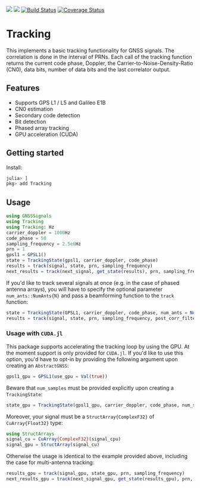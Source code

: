 [![](https://img.shields.io/badge/docs-stable-blue.svg)](https://JuliaGNSS.github.io/Tracking.jl/stable)
[![](https://img.shields.io/badge/docs-dev-blue.svg)](https://JuliaGNSS.github.io/Tracking.jl/dev)
[![Build Status](https://travis-ci.org/JuliaGNSS/Tracking.jl.svg?branch=master)](https://travis-ci.org/JuliaGNSS/Tracking.jl)
[![Coverage Status](https://coveralls.io/repos/github/JuliaGNSS/Tracking.jl/badge.svg?branch=master)](https://coveralls.io/github/JuliaGNSS/Tracking.jl?branch=master)

# Tracking
This implements a basic tracking functionality for GNSS signals. The correlation is done in the interval of PRNs. Each call of the tracking function returns the current code phase, Doppler, the Carrier-to-Noise-Density-Ratio (CN0), data bits, number of data bits and the last correlator output.

## Features

* Supports GPS L1 / L5 and Galileo E1B
* CN0 estimation
* Secondary code detection
* Bit detection
* Phased array tracking
* GPU acceleration (CUDA)

## Getting started

Install:
```julia
julia> ]
pkg> add Tracking
```

## Usage

```julia
using GNSSSignals
using Tracking
using Tracking: Hz
carrier_doppler = 1000Hz
code_phase = 50
sampling_frequency = 2.5e6Hz
prn = 1
gpsl1 = GPSL1()
state = TrackingState(gpsl1, carrier_doppler, code_phase)
results = track(signal, state, prn, sampling_frequency)
next_results = track(next_signal, get_state(results), prn, sampling_frequency)
```

If you'd like to track several signals at once (e.g. in the case of phased antenna arrays), you will have to specify the optional parameter `num_ants::NumAnts{N}` and pass a beamforming function to the `track` function:

```julia
state = TrackingState(GPSL1, carrier_doppler, code_phase, num_ants = NumAnts(4)) # 4 antenna channels
results = track(signal, state, prn, sampling_frequency, post_corr_filter = x -> x[1]) # Post corr filter is optional
```

### Usage with `CUDA.jl`
This package supports accelerating the tracking loop by using the GPU. At the moment support is only provided for `CUDA.jl`. If you'd like to use this option, you'd have to opt-in by providing the following argument upon creating an `AbstractGNSS`:
``` julia
gpsl1_gpu = GPSL1(use_gpu = Val(true))
```
Beware that `num_samples` must be provided explicitly upon creating a `TrackingState`:
``` julia
state_gpu = TrackingState(gpsl1_gpu, carrier_doppler, code_phase, num_samples = N)
```
Moreover, your signal must be a `StructArray{ComplexF32}` of `CuArray{Float32}` type:
``` julia
using StructArrays
signal_cu = CuArray{ComplexF32}(signal_cpu)
signal_gpu = StructArray(signal_cu)
```
Otherwise the usage is identical to the example provided above, including the case for multi-antenna tracking:
``` julia
results_gpu = track(signal_gpu, state_gpu, prn, sampling_frequency)
next_results_gpu = track(next_signal_gpu, get_state(results_gpu), prn, sampling_frequency)
```